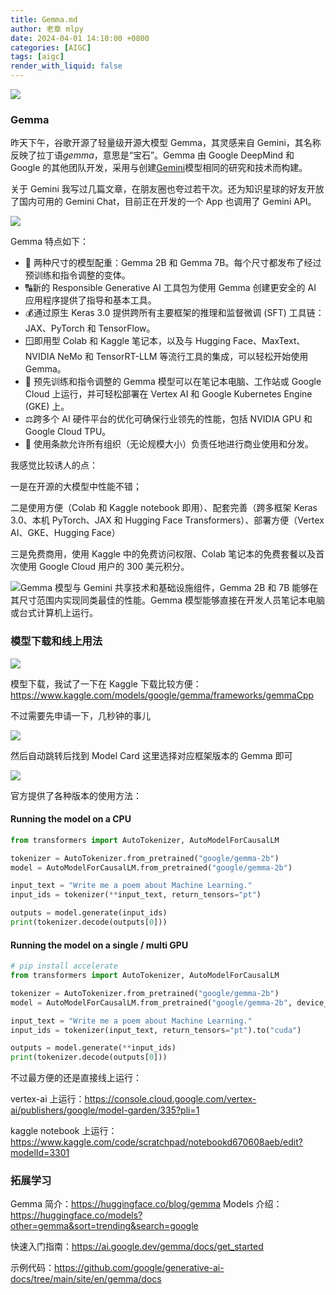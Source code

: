```yaml
---
title: Gemma.md
author: 老章 mlpy
date: 2024-04-01 14:10:00 +0800
categories: [AIGC]
tags: [aigc]
render_with_liquid: false
---
```


![](https://r2.zhanglearning.com/2024/02/cf544f19fd7dba3d1067a21f2e41a0b4.webp)

### Gemma

昨天下午，谷歌开源了轻量级开源大模型 Gemma，其灵感来自 Gemini，其名称反映了拉丁语*gemma*，意思是“宝石”。Gemma 由 Google DeepMind 和 Google 的其他团队开发，采用与创建[Gemini](https://deepmind.google/technologies/gemini/#introduction)模型相同的研究和技术而构建。

关于 Gemini 我写过几篇文章，在朋友圈也夸过若干次。还为知识星球的好友开放了国内可用的 Gemini Chat，目前正在开发的一个 App 也调用了 Gemini API。

![](https://r2.zhanglearning.com/blog/2024/02/ac1fd7c92af2687cd651bb81c4d4fa38.png)

Gemma 特点如下：

- 🧮 两种尺寸的模型配重：Gemma 2B 和 Gemma 7B。每个尺寸都发布了经过预训练和指令调整的变体。
- 🔠新的 Responsible Generative AI 工具包为使用 Gemma 创建更安全的 AI 应用程序提供了指导和基本工具。
- 💰通过原生 Keras 3.0 提供跨所有主要框架的推理和监督微调 (SFT) 工具链：JAX、PyTorch 和 TensorFlow。
- 🪟即用型 Colab 和 Kaggle 笔记本，以及与 Hugging Face、MaxText、NVIDIA NeMo 和 TensorRT-LLM 等流行工具的集成，可以轻松开始使用 Gemma。
- 🥇 预先训练和指令调整的 Gemma 模型可以在笔记本电脑、工作站或 Google Cloud 上运行，并可轻松部署在 Vertex AI 和 Google Kubernetes Engine (GKE) 上。
- ⚖️跨多个 AI 硬件平台的优化可确保行业领先的性能，包括 NVIDIA GPU 和 Google Cloud TPU。
- 🧠 使用条款允许所有组织（无论规模大小）负责任地进行商业使用和分发。



我感觉比较诱人的点：

一是在开源的大模型中性能不错；

二是使用方便（Colab 和 Kaggle notebook 即用）、配套完善（跨多框架 Keras 3.0、本机 PyTorch、JAX 和 Hugging Face Transformers）、部署方便（Vertex AI、GKE、Hugging Face）

三是免费商用，使用 Kaggle 中的免费访问权限、Colab 笔记本的免费套餐以及首次使用 Google Cloud 用户的 300 美元积分。



![Gemma 模型与 Gemini 共享技术和基础设施组件，Gemma 2B 和 7B 能够在其尺寸范围内实现同类最佳的性能。Gemma 模型能够直接在开发人员笔记本电脑或台式计算机上运行。](https://r2.zhanglearning.com/2024/02/021603d98e936a3869fd737a8d497402.webp)





### 模型下载和线上用法

![](https://r2.zhanglearning.com/blog/2024/02/c431c7629d56d2a4d7ebd6b6e0c67d12.png)

模型下载，我试了一下在 Kaggle 下载比较方便：https://www.kaggle.com/models/google/gemma/frameworks/gemmaCpp

不过需要先申请一下，几秒钟的事儿

![](https://r2.zhanglearning.com/blog/2024/02/ccf79cc819fcd004f03a3b5697804395.png)



然后自动跳转后找到 Model Card 这里选择对应框架版本的 Gemma 即可

![](https://r2.zhanglearning.com/blog/2024/02/f35d250c014de62f737c9b93855cb41a.png)



官方提供了各种版本的使用方法：

#### Running the model on a CPU

```python
from transformers import AutoTokenizer, AutoModelForCausalLM

tokenizer = AutoTokenizer.from_pretrained("google/gemma-2b")
model = AutoModelForCausalLM.from_pretrained("google/gemma-2b")

input_text = "Write me a poem about Machine Learning."
input_ids = tokenizer(**input_text, return_tensors="pt")

outputs = model.generate(input_ids)
print(tokenizer.decode(outputs[0]))
```



#### Running the model on a single / multi GPU

```python
# pip install accelerate
from transformers import AutoTokenizer, AutoModelForCausalLM

tokenizer = AutoTokenizer.from_pretrained("google/gemma-2b")
model = AutoModelForCausalLM.from_pretrained("google/gemma-2b", device_map="auto")

input_text = "Write me a poem about Machine Learning."
input_ids = tokenizer(input_text, return_tensors="pt").to("cuda")

outputs = model.generate(**input_ids)
print(tokenizer.decode(outputs[0]))
```



不过最方便的还是直接线上运行：

vertex-ai 上运行：https://console.cloud.google.com/vertex-ai/publishers/google/model-garden/335?pli=1

kaggle notebook 上运行：https://www.kaggle.com/code/scratchpad/notebookd670608aeb/edit?modelId=3301

### 拓展学习

Gemma 简介：https://huggingface.co/blog/gemma
Models 介绍：https://huggingface.co/models?other=gemma&sort=trending&search=google

快速入门指南：https://ai.google.dev/gemma/docs/get_started

示例代码：https://github.com/google/generative-ai-docs/tree/main/site/en/gemma/docs

